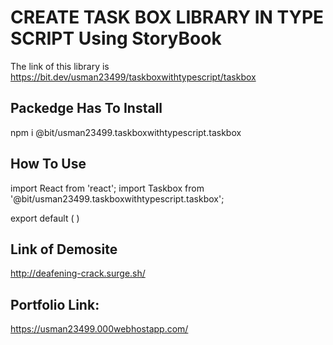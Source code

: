 # CREATE TASK BOX LIBRARY IN TYPE SCRIPT Using StoryBook
 
The link of this library is https://bit.dev/usman23499/taskboxwithtypescript/taskbox

## Packedge Has To Install

npm i @bit/usman23499.taskboxwithtypescript.taskbox

## How To Use 

import React from 'react';
import Taskbox from '@bit/usman23499.taskboxwithtypescript.taskbox';

export default (
	<Taskbox/>
)

## Link of Demosite
http://deafening-crack.surge.sh/

## Portfolio Link:
https://usman23499.000webhostapp.com/

